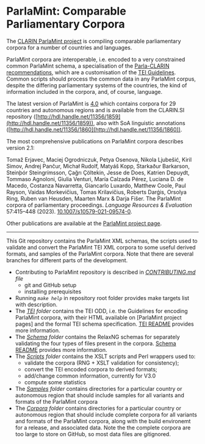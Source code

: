 # ParlaMint: Comparable Parliamentary Corpora

The [CLARIN ParlaMint
project](https://www.clarin.eu/content/parlamint-towards-comparable-parliamentary-corpora)
is compiling comparable parliamentary corpora for a number of countries and languages. 

ParlaMint corpora are interoperable, i.e. encoded to a very constrained common ParlaMint schema, a
specialisation of the [Parla-CLARIN recommendations](https://clarin-eric.github.io/parla-clarin/),
which are a customisation of the [TEI Guidelines](https://tei-c.org/guidelines/p5/).  Common scripts
should process the common data in any ParlaMint corpus, despite the differing parliamentary
systems of the countries, the kind of information included in the corpora, and, of course, language.

The latest version of ParlaMint is [4.0](https://github.com/clarin-eric/ParlaMint/releases/tag/v4.0)
which contains corpora for 29 countries and autonomous regions and is available from the CLARIN.SI
repository ([http://hdl.handle.net/11356/1859](http://hdl.handle.net/11356/1859)), also with SoA
linguistic annotations ([http://hdl.handle.net/11356/1860](http://hdl.handle.net/11356/1860)).

The most comprehensive publications on ParlaMint corpora describes version 2.1:

Tomaž Erjavec, Maciej Ogrodniczuk, Petya Osenova, Nikola Ljubešić, Kiril Simov, Andrej Pančur,
Michał Rudolf, Matyáš Kopp, Starkaður Barkarson, Steinþór Steingrímsson, Çağrı Çöltekin, Jesse
de Does, Katrien Depuydt, Tommaso Agnoloni, Giulia Venturi, María Calzada Pérez, Luciana D. de
Macedo, Costanza Navarretta, Giancarlo Luxardo, Matthew Coole, Paul Rayson, Vaidas Morkevičius,
Tomas Krilavičius, Roberts Darǵis, Orsolya Ring, Ruben van Heusden, Maarten Marx & Darja Fišer.
The ParlaMint corpora of parliamentary proceedings.
*Language Resources & Evaluation* 57:415–448 (2023).
[10.1007/s10579-021-09574-0](https://doi.org/10.1007/s10579-021-09574-0).
   
Other publications are available at the
[ParlaMint project page](https://www.clarin.eu/parlamint#publications-and%C2%A0presentations).
****

This Git repository contains the ParlaMint XML schemas, the scripts used to validate and convert the
ParlaMint TEI XML corpora to some useful derived formats, and samples of the ParlaMint corpora.
Note that there are several branches for different parts of the development.

* Contributing to ParlaMint repository is described in *[CONTRIBUTING.md](CONTRIBUTING.md) file*
  * git and GitHub setup
  * installing prerequisites
* Running *`make help`* in repository root folder provides make targets list with description.
* The *[TEI](TEI/) folder* contains the TEI ODD, i.e. the Guidelines for encoding ParlaMint corpora,
  with their HTML available on [ParlaMint project pages] and the formal TEI schema specification.
  [TEI README](TEI/README.md) provides more information.
* The *[Schema](Schema/) folder* contains the RelaxNG schemas for separately validating the
  four types of files present in the corpora.
  [Schema README](Schema/README.md) provides more information.
* The *[Scripts](Scripts/) folder* contains the XSLT scripts and Perl wrappers used to:
  * validate the corpora (RNG + XSLT validation for consistency);
  * convert the TEI encoded corpora to derived formats;
  * add/change common information, currently for V3.0
  * compute some statistics
* The *[Samples](Samples/) folder* contains directories for a particular country or autonomous region
  that should include samples for all variants and formats of the ParlaMint corpora
* The *[Corpora](Corpora/) folder* contains directories for a particular country or autonomous region
  that should include complete corpora for all variants and formats of the ParlaMint corpora, along with
  the build environemt for a release, and associated data. Note the the complete corpora are too large to
  store on GitHub, so most data files are gitignored.
